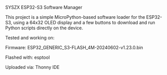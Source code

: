 SYSZX ESP32-S3 Software Manager

This project is a simple MicroPython-based software loader for the ESP32-S3, using a 64x32 OLED display and a few buttons to download and run Python scripts directly on the device.

Tested and working on:

Firmware: ESP32_GENERIC_S3-FLASH_4M-20240602-v1.23.0.bin

Flashed with: esptool

Uploaded via: Thonny IDE
